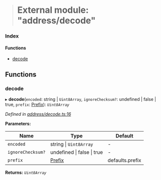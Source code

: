 > # External module: "address/decode"

### Index

#### Functions

* [decode](_address_decode_.md#decode)

## Functions

###  decode

▸ **decode**(`encoded`: string | `Uint8Array`, `ignoreChecksum?`: undefined | false | true, `prefix`: [Prefix](_address_types_.md#prefix)): *`Uint8Array`*

*Defined in [address/decode.ts:16](https://github.com/polkadot-js/common/blob/df8c103/packages/util-crypto/src/address/decode.ts#L16)*

**Parameters:**

Name | Type | Default |
------ | ------ | ------ |
`encoded` | string \| `Uint8Array` | - |
`ignoreChecksum?` | undefined \| false \| true | - |
`prefix` | [Prefix](_address_types_.md#prefix) |  defaults.prefix |

**Returns:** *`Uint8Array`*